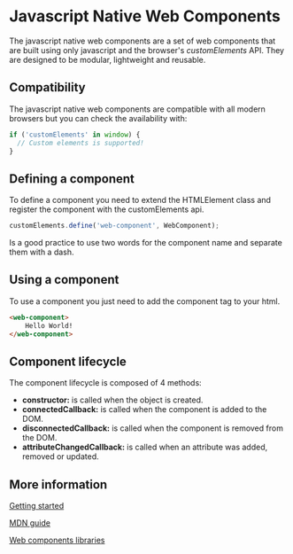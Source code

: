 # Javascript Native Web Components

The javascript native web components are a set of web components that are built using only javascript and the browser's *customElements* API. They are designed to be modular, lightweight and reusable.

## Compatibility

The javascript native web components are compatible with all modern browsers but you can check the availability with:

```javascript
if ('customElements' in window) {
  // Custom elements is supported!
}
```

## Defining a component

To define a component you need to extend the HTMLElement class and register the component with the customElements api.

```javascript
customElements.define('web-component', WebComponent);
```

Is a good practice to use two words for the component name and separate them with a dash.

## Using a component

To use a component you just need to add the component tag to your html.

```html
<web-component>
    Hello World!
</web-component>
```

## Component lifecycle

The component lifecycle is composed of 4 methods:

- **constructor:** is called when the object is created.
- **connectedCallback:** is called when the component is added to the DOM.
- **disconnectedCallback:** is called when the component is removed from the DOM.
- **attributeChangedCallback:** is called when an attribute was added, removed or updated.

## More information

[Getting started](https://www.thinktecture.com/en/web-components/native-web-components-without-framework)

[MDN guide](https://developer.mozilla.org/en-US/docs/Web/API/Web_components)

[Web components libraries](https://www.webcomponents.org/)
